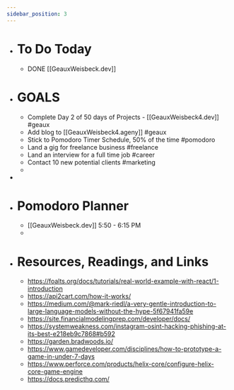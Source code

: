 ```yaml
---
sidebar_position: 3 
---
```


- # To Do Today  
    - DONE [[GeauxWeisbeck.dev]]
  
- #  GOALS
    - Complete Day 2 of 50 days of Projects - [[GeauxWeisbeck4.dev]] #geaux
    - Add blog to [[GeauxWeisbeck4.ageny]] #geaux
    - Stick to Pomodoro Timer Schedule, 50% of the time #pomodoro
    - Land a gig for freelance business #freelance
    - Land an interview for a full time job #career
    - Contact 10 new potential clients #marketing
    -
-
- # Pomodoro Planner
    -  [[GeauxWeisbeck.dev]] 5:50 - 6:15 PM
    -
- # Resources, Readings, and Links
    - https://foalts.org/docs/tutorials/real-world-example-with-react/1-introduction
    - https://api2cart.com/how-it-works/
    - https://medium.com/@mark-riedl/a-very-gentle-introduction-to-large-language-models-without-the-hype-5f67941fa59e
    - https://site.financialmodelingprep.com/developer/docs/
    - https://systemweakness.com/instagram-osint-hacking-phishing-at-its-best-e218eb9c7868#b592
    - https://garden.bradwoods.io/
    - https://www.gamedeveloper.com/disciplines/how-to-prototype-a-game-in-under-7-days
    - https://www.perforce.com/products/helix-core/configure-helix-core-game-engine
    - https://docs.predicthq.com/
